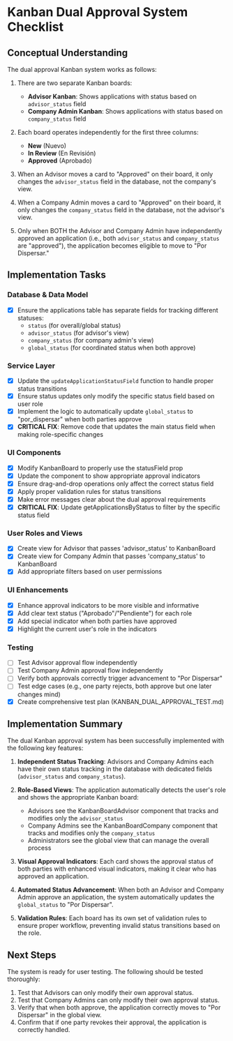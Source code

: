 # Kanban Dual Approval System Checklist

## Conceptual Understanding

The dual approval Kanban system works as follows:

1. There are two separate Kanban boards:
   - **Advisor Kanban**: Shows applications with status based on `advisor_status` field
   - **Company Admin Kanban**: Shows applications with status based on `company_status` field

2. Each board operates independently for the first three columns:
   - **New** (Nuevo)
   - **In Review** (En Revisión)
   - **Approved** (Aprobado)

3. When an Advisor moves a card to "Approved" on their board, it only changes the `advisor_status` field in the database, not the company's view.

4. When a Company Admin moves a card to "Approved" on their board, it only changes the `company_status` field in the database, not the advisor's view.

5. Only when BOTH the Advisor and Company Admin have independently approved an application (i.e., both `advisor_status` and `company_status` are "approved"), the application becomes eligible to move to "Por Dispersar."

## Implementation Tasks

### Database & Data Model
- [x] Ensure the applications table has separate fields for tracking different statuses:
  - `status` (for overall/global status)
  - `advisor_status` (for advisor's view) 
  - `company_status` (for company admin's view)
  - `global_status` (for coordinated status when both approve)

### Service Layer
- [x] Update the `updateApplicationStatusField` function to handle proper status transitions
- [x] Ensure status updates only modify the specific status field based on user role
- [x] Implement the logic to automatically update `global_status` to "por_dispersar" when both parties approve
- [x] **CRITICAL FIX**: Remove code that updates the main status field when making role-specific changes

### UI Components
- [x] Modify KanbanBoard to properly use the statusField prop
- [x] Update the component to show appropriate approval indicators
- [x] Ensure drag-and-drop operations only affect the correct status field
- [x] Apply proper validation rules for status transitions
- [x] Make error messages clear about the dual approval requirements
- [x] **CRITICAL FIX**: Update getApplicationsByStatus to filter by the specific status field

### User Roles and Views
- [x] Create view for Advisor that passes 'advisor_status' to KanbanBoard
- [x] Create view for Company Admin that passes 'company_status' to KanbanBoard
- [x] Add appropriate filters based on user permissions

### UI Enhancements
- [x] Enhance approval indicators to be more visible and informative
- [x] Add clear text status ("Aprobado"/"Pendiente") for each role
- [x] Add special indicator when both parties have approved
- [x] Highlight the current user's role in the indicators

### Testing
- [ ] Test Advisor approval flow independently
- [ ] Test Company Admin approval flow independently
- [ ] Verify both approvals correctly trigger advancement to "Por Dispersar"
- [ ] Test edge cases (e.g., one party rejects, both approve but one later changes mind)
- [x] Create comprehensive test plan (KANBAN_DUAL_APPROVAL_TEST.md)

## Implementation Summary

The dual Kanban approval system has been successfully implemented with the following key features:

1. **Independent Status Tracking**: Advisors and Company Admins each have their own status tracking in the database with dedicated fields (`advisor_status` and `company_status`).

2. **Role-Based Views**: The application automatically detects the user's role and shows the appropriate Kanban board:
   - Advisors see the KanbanBoardAdvisor component that tracks and modifies only the `advisor_status`
   - Company Admins see the KanbanBoardCompany component that tracks and modifies only the `company_status`
   - Administrators see the global view that can manage the overall process

3. **Visual Approval Indicators**: Each card shows the approval status of both parties with enhanced visual indicators, making it clear who has approved an application.

4. **Automated Status Advancement**: When both an Advisor and Company Admin approve an application, the system automatically updates the `global_status` to "Por Dispersar".

5. **Validation Rules**: Each board has its own set of validation rules to ensure proper workflow, preventing invalid status transitions based on the role.

## Next Steps

The system is ready for user testing. The following should be tested thoroughly:

1. Test that Advisors can only modify their own approval status.
2. Test that Company Admins can only modify their own approval status.
3. Verify that when both approve, the application correctly moves to "Por Dispersar" in the global view.
4. Confirm that if one party revokes their approval, the application is correctly handled. 